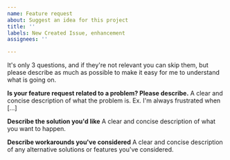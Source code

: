 ```yaml
---
name: Feature request
about: Suggest an idea for this project
title: ''
labels: New Created Issue, enhancement
assignees: ''

---
```


It's only 3 questions, and if they're not relevant you can skip them, but please describe as much as possible to make it easy for me to understand what is going on.

**Is your feature request related to a problem? Please describe.**
A clear and concise description of what the problem is. Ex. I'm always frustrated when [...]

**Describe the solution you'd like**
A clear and concise description of what you want to happen.

**Describe workarounds you've considered**
A clear and concise description of any alternative solutions or features you've considered.
